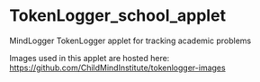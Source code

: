 # TokenLogger_school_applet
MindLogger TokenLogger applet for tracking academic problems

Images used in this applet are hosted here: https://github.com/ChildMindInstitute/tokenlogger-images